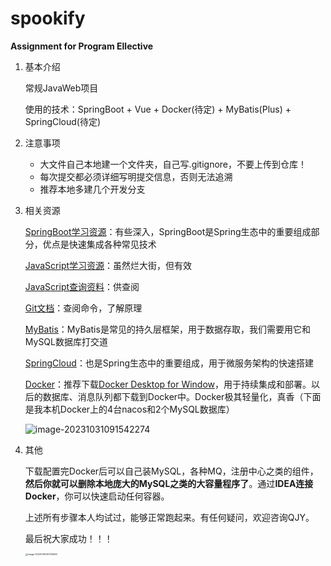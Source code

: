 # spookify
**Assignment for Program Ellective**

1. 基本介绍

   常规JavaWeb项目

   使用的技术：SpringBoot + Vue + Docker(待定) + MyBatis(Plus) + SpringCloud(待定)

2. 注意事项

   * 大文件自己本地建一个文件夹，自己写.gitignore，不要上传到仓库！
   * 每次提交都必须详细写明提交信息，否则无法追溯
   * 推荐本地多建几个开发分支

3. 相关资源

   [SpringBoot学习资源](https://www.yuque.com/leifengyang/springboot3/vznmdeb4kgn90vrx)：有些深入，SpringBoot是Spring生态中的重要组成部分，优点是快速集成各种常见技术

   [JavaScript学习资源](https://www.runoob.com/jsref/dom-obj-attributes.html)：虽然烂大街，但有效

   [JavaScript查询资料](https://developer.mozilla.org/zh-CN/)：供查阅

   [Git文档](https://git-scm.com/book/zh/v2)：查阅命令，了解原理

   [MyBatis](https://www.cnblogs.com/diffx/p/10611082.html)：MyBatis是常见的持久层框架，用于数据存取，我们需要用它和MySQL数据库打交道

   [SpringCloud]()：也是Spring生态中的重要组成，用于微服务架构的快速搭建

   [Docker](https://learn.lianglianglee.com/%E4%B8%93%E6%A0%8F/%E7%94%B1%E6%B5%85%E5%85%A5%E6%B7%B1%E5%90%83%E9%80%8F%20Docker-%E5%AE%8C)：推荐下载[Docker Desktop for Window](https://www.docker.com/products/docker-desktop/)，用于持续集成和部署。以后的数据库、消息队列都下载到Docker中。Docker极其轻量化，真香（下面是我本机Docker上的4台nacos和2个MySQL数据库）

   ![image-20231031091542274](README.assets/image-20231031091542274.png)

4. 其他

   下载配置完Docker后可以自己装MySQL，各种MQ，注册中心之类的组件，**然后你就可以删除本地庞大的MySQL之类的大容量程序了**。通过**IDEA连接Docker**，你可以快速启动任何容器。

   上述所有步骤本人均试过，能够正常跑起来。有任何疑问，欢迎咨询QJY。

   最后祝大家成功！！！

   

   <img src="README.assets/image-20231031090703069.png" alt="image-20231031090703069" style="zoom: 25%;" />
   
   

